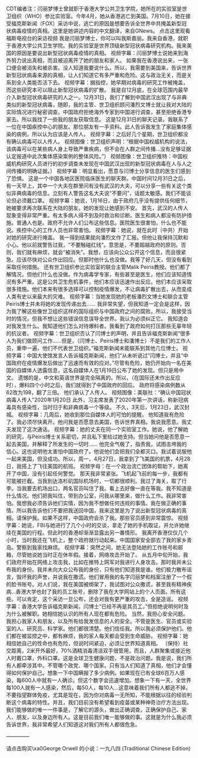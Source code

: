 CDT编者注：闫丽梦博士曾就职于香港大学公共卫生学院，她所在的实验室是世卫组织（WHO）参比实验室。今年4月，她从香港逃亡到美国。7月10日，她在接受福克斯新闻（FOX）采访中说，逃亡的原因是想要告诉全世界中共掩盖新型冠状病毒疫情的真相。这里是她讲述内容的中文翻译，来自GNews。 点击这里观看福斯电视台的采访视频 我是闫丽梦博士，你可以叫我斯嘉丽。我来自香港，就职于香港大学公共卫生学院。我的实验室是世界顶级新型冠状病毒研究机构。我来美国的原因是要说出新型冠状病毒疫情的真相。 视频字幕：闫丽梦博士说她来到海外努力说出真相，而且被迫离开了她的朋友和家人。 如果我在香港说出来，一张口便会被消失和被杀害。没人知道我要说什么。所以，我需要到美国来，告诉世界新型冠状病毒来源的真相，让人们知道它有多严重和危险。这与政治无关，而是关系到全人类能否活下去。 视频字幕：据指控，她早期对病毒的研究工作被掩盖，而这些研究本可以阻止新型冠状病毒的扩散。 我是自12月底，在全球范围内最早介入新型冠状病毒研究的人之一。12月31日，我们了解到中国武汉出现了与非典类似的新型冠状病毒，随即，我的主管、世卫组织顾问潘烈文博士就让我对大陆的实际情况进行秘密调查。中国政府拒绝海外专家到中国进行调查，甚至拒绝香港专家去。所以我找了一些我的朋友获取信息。 这是12月31日的聊天记录。我联系了一位在中国疾控中心的朋友。那位朋友有一手资料。此人告诉我发生了家庭集体感染的病例，所以认为应该是人传人。 视频字幕：之后好几个星期，世卫组织都没有确认病毒可以人传人。 视频图像：世卫组织声明：“根据中国权威机构的说法，该病毒可以在某些病人身上导致严重疾病，但不会在人群之间传播…没有足够证据认定报道中此次集体感染案例的整体风险。”） 视频图像：世卫组织推特：中国权威机构研究人员进行的初步调查未发现在中国武汉出现的新型冠状病毒在人与人之间传播的明确证据。） 视频字幕：明显看出，愿意与闫博士分享信息的医生们感到了恐惧。 这是一个中国各地区医院临床医生的聊天群。中国时间12月31日之后，有一天早上，其中一个大夫在群里问有没有武汉的大夫，可以分享一些有关这个类似非典病毒的信息。立刻有人警告这名大夫说“不要问”，话题太敏感。我们不能谈论但必须戴口罩。 视频字幕：她说，1月16日，由于政府几乎没有提供任何细节，她被要求再次联系在大陆的朋友。她的发现让她感到不安。 首先，武汉的人传人现象变得非常严重。有太多病人得不到及时救治和诊断。医生和病人都没有防护措施。普通人也是。政府不允许人们公布这些信息。医院医生很害怕，什么也不能说。疾控中心的工作人员也非常害怕。 视频字幕：她说，就在此时（中共）开始对她的研究进行掩盖。 我一得到结果就向潘烈文作了汇报。但他让我保持沉默和小心。他以前就警告过我，“不要触碰红线”。意思是，不要超越政府的原则。否则，我们就有麻烦，就会“被消失”。我想，应该向公众公开这个信息，而且很紧急。应该尽快对公众作出回应。但那时他什么也没做。我等了好几天，但没有看到采取任何措施。 还有世卫组织参比实验室的联合主管Malik Peiris教授。他们都了解情况，但他们什么也没做。作为病毒学专家，有些甚至是医生，他们应该知道情况有多严重。这是公共卫生危机事件，他们本应该迅速作出反应。他们本应该采取很多措施。他们本来有很多选择可以控制疫情爆发，不让病毒扩散出去，从而变成人类有史以来最大的灾难。 视频字幕：当她发现她的老板潘烈文博士和联合主管Peiris博士并未将她的发现传递出去…… 我非常失望，但我知道一定会是这样，因为我了解这些像世卫组织这样的国际组织与中国政府之间的腐败。所以，我接受当时的情况，但我不想让这些错误信息误导全世界。我认为必须纠正它。 我知道会对我发生什么。我知道他们怎么对待爆料者。我看到了政府如何打压那些无辜年轻的抗议者。 视频字幕：世卫组织否认了闫博士的声明，并且告诉福克斯新闻“很多人为我们做顾问工作……但是，（闫博士、Peiris博士和潘博士）不是我们的工作人员，重申一遍，他们不代表世卫组织。”福克斯新闻未能联系到其他几位博士。 视频字幕：中国大使馆发言人告诉福克斯新闻，他们“从未听说过”闫博士，并且“中国政府在疫情爆发后做出了迅速而有效的应对。”尽管有危险，她仍开始向一名在美国的自媒体人透露信息，这名自媒体人在1月19日公布了她的发现。但只是用中文。 遗憾的是，中文和英语世界是完全隔离的。所以，（在国际还未作出反应时），爆料四个小时之后，我们就得到了中国政府的回应。 政府将感染病例数从62改为198，翻了三倍。 他们承认了人传人。 视频图像：美联社：“确认中国冠状病毒人传人”2020年1月20日 此外，习主席发表了2020年第一次讲话，称新冠病毒具有感染性，当时归于和非典病毒一个等级。 不久，3天后，1月23日，武汉封城。 视频字幕：几周后，她收到那位自媒体人的可怕的提醒。 他知道我有危险了。我必须尽快离开。他问我是否愿意去美国，告诉世界真相。我说我愿意。我丈夫发现了这次通话。 视频字幕：她的丈夫在同一个实验室工作。她说，他了解她的研究，与Peiris博士关系密切，并且私下里给过她支持。但当她问他是否愿意一起去美国，并解释了所发生的一切时…… 他完全气极了，指责我，试图击垮我的信心。这也说明他太害怕中国政府了。他说他们会把我们全都灭口。我试着说服他一起来美国，但没成功。所以，周一，4月27日，我拿到了飞美国的机票，4月28日，我搭上了飞往美国的航班。 视频字母：在一个政治流亡团体的帮助下，她离开了中国，没有引起任何警觉。 那天我非常紧张。飞机起飞前的每一步，我都有可能被拦截。当我到达洛杉矶国际机场时，一切都很顺利。我过了海关，取了行李。当我要去机场出口，两名官员叫住了我。看上去好像一直在等我。我不知道是什么情况。他们把我叫住，带到办公室，问我从哪里来，做什么工作。我非常害怕。我想我必须告诉他们实情，因为我不想做任何违规的事情。我在做正确的事情。所以我告诉他们不要把我送回中国，我来这里是为了说出新型冠状病毒的真相。请保护我。如果不这样，中国政府会杀了我。那些官员感到非常震惊。 视频字幕：她说，FBI与她进行了几个小时的交谈，拿走了她的手机取证，并允许她继续在美国的行程。但此时的香港却渐渐显露出另一番情形。 我离开香港仅仅几个小时，当时我还在飞机上，整个政府就行动起来。中国国家安全部去了我的家乡青岛。警察到我家找麻烦。 视频字幕：突然之间，她无法登陆她的工作账号和邮箱，尽管她说她当时正在休年假。接着，网络攻击开始了。 从五月中旬开始，我们政府开始在网络上攻击我，比如在推特上网军对我进行人身攻击。那时我并未公布我的身份。我并未向大众公布我的身份，只有他们知道我是谁。他们极力散布谣言，毁坏我的声誉，并说我在撒谎。他们冒用我的名字闫丽梦和档案注册了一个假的脸书账号。对人们说，我在美国被绑架了，我试图对公众撒谎，甚至我有精神疾病…香港大学也封了我的员工账号，删除了我在大学网站上的个人页面。所有这些。可以肯定，这个采访一旦公布，还会对我有更严重的攻击，全是造谣。 视频字幕：香港大学告诉福克斯新闻，闫博士“已经不再是其员工，”但拒绝说明何时及为什么被解职。她相信她认识的所有人现在都有危险。 当然，我担心安全问题。我担心我家人和朋友，以及所有给我发信息的人的安全。不管是医生、官员或实验室的人、研究员、科学家。他们都很清楚。他们信任我。所以我必须保护他们。他们都在被监控之中，都有麻烦，我的家人每天都会受到生命威胁。 视频字幕：她相信她自己的性命也有危险，但说时间紧迫，必须让世界知道真相。 （保持）社交距离，2米开外最好，70%酒精消毒清洁双手很管用，而且，人群聚集或接近他人时戴口罩，外科口罩。这是全球卫生健康问题，不是政治问题。我是说，我们所有人都牵涉其中。不管哪个政党、哪个国家。只有当人们知道了真相，他们才会懂得如何保护自己。想象一下中国瞒报了多少病例。如果现在已有全球6百万人感染，每600人中就有一人确诊。但这个数字会迅速增加。想象一下有一天，全世界每100人就有一人感染，然后，每50人，每10人…这意味着我们所有人都逃不掉。不要指望群体免疫，尤其是现在，因为你对病毒一无所知，不能根据以往的经验判断这个病毒的特性。并且，我们目前没有希望看到疫苗或某种神奇治疗方法出现。我们能够做的唯一一件事是，了解它的源头，做出正确调查，正确保护自己、家人、朋友，以及身边所有人。这是目前我们唯一能够做的事。这就是为什么我必须告诉世界，我非常希望人们知道这对我们所有人都很危急。

&#8212;&#8212;&#8212;&#8212;&#8211;

请点击购买\xa0George Orwell 的小说：一九八四 (Traditional Chinese Edition)


